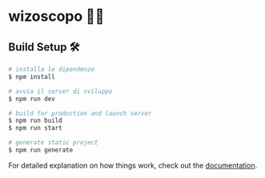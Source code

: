 # wizoscopo 🔮✨

## Build Setup 🛠️

```bash
# installa le dipendenze
$ npm install

# avvia il server di sviluppo
$ npm run dev

# build for production and launch server
$ npm run build
$ npm run start

# generate static project
$ npm run generate
```

For detailed explanation on how things work, check out the [documentation](https://nuxtjs.org).
